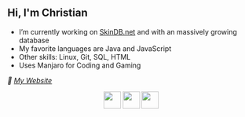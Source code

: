 ## Hi, I'm Christian
* I’m currently working on [SkinDB.net](https://github.com/SkinDB/SkinDB.net#readme) and with an massively growing database
* My favorite languages are Java and JavaScript
* Other skills: Linux, Git, SQL<!-- Big fan of PostgreSQL since moving away from MySQL -->, HTML
* Uses Manjaro for Coding and Gaming

*🔗 [My Website](https://Sprax.me/)*

<p align="center">
  <a href="https://Sprax.me/Twitter">
    <img height="35" src="https://spraxdev.github.io/SpraxDev/Twitter.svg"><!--
  --></a>
  <a href="https://Sprax.me/Discord">
    <img height="35" src="https://spraxdev.github.io/SpraxDev/Discord.svg"><!--
  --></a>
  <a href="https://Sprax.me/Patreon">
    <img height="35" src="https://spraxdev.github.io/SpraxDev/Patreon.svg"><!--
  --></a>
</p>
